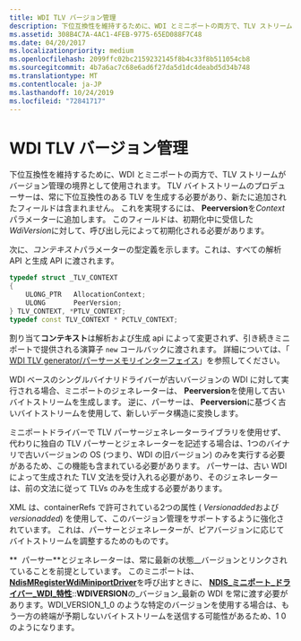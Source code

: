 ```yaml
---
title: WDI TLV バージョン管理
description: 下位互換性を維持するために、WDI とミニポートの両方で、TLV ストリームがバージョン管理の境界として使用されます。
ms.assetid: 308B4C7A-4AC1-4FEB-9775-65ED088F7C48
ms.date: 04/20/2017
ms.localizationpriority: medium
ms.openlocfilehash: 2099ffc02bc2159232145f8b4c33f8b511054cb8
ms.sourcegitcommit: 4b7a6ac7c68e6ad6f27da5d1dc4deabd5d34b748
ms.translationtype: MT
ms.contentlocale: ja-JP
ms.lasthandoff: 10/24/2019
ms.locfileid: "72841717"
---
```

# <a name="wdi-tlv-versioning"></a>WDI TLV バージョン管理


下位互換性を維持するために、WDI とミニポートの両方で、TLV ストリームがバージョン管理の境界として使用されます。 TLV バイトストリームのプロデューサーは、常に下位互換性のある TLV を生成する必要があり、新たに追加されたフィールドは含まれません。 これを実現するには、 **Peerversion**を*Context*パラメーターに追加します。 このフィールドは、初期化中に受信した*WdiVersion*に対して、呼び出し元によって初期化される必要があります。

次に、*コンテキスト*パラメーターの型定義を示します。これは、すべての解析 API と生成 API に渡されます。

```C++
typedef struct _TLV_CONTEXT
{
    ULONG_PTR   AllocationContext;
    ULONG       PeerVersion;
} TLV_CONTEXT, *PTLV_CONTEXT;
typedef const TLV_CONTEXT * PCTLV_CONTEXT;
```

割り当て**コンテキスト**は解析および生成 api によって変更されず、引き続きミニポートで提供される演算子 `new` コールバックに渡されます。 詳細については、「 [WDI TLV generator/パーサーメモリインターフェイス](wdi-tlv-generator-parser-memory-interface.md)」を参照してください。

WDI ベースのシングルバイナリドライバーが古いバージョンの WDI に対して実行される場合、ミニポートのジェネレーターは、 **Peerversion**を使用して古いバイトストリームを生成します。 逆に、パーサーは、 **Peerversion**に基づく古いバイトストリームを使用して、新しいデータ構造に変換します。

ミニポートドライバーで TLV パーサージェネレーターライブラリを使用せず、代わりに独自の TLV パーサーとジェネレーターを記述する場合は、1つのバイナリで古いバージョンの OS (つまり、WDI の旧バージョン) のみを実行する必要があるため、この機能も含まれている必要があります。 パーサーは、古い WDI によって生成された TLV 文法を受け入れる必要があり、そのジェネレーターは、前の文法に従って TLVs のみを生成する必要があります。

XML は、containerRefs で許可されている2つの属性 ( *Versionadded*および*versionadded*) を使用して、このバージョン管理をサポートするように強化されています。 これは、パーサーとジェネレーターが、ピアバージョンに応じてバイトストリームを調整するためのものです。

**  パーサー**とジェネレーターは、常に最新の状態\_\_バージョンとリンクされていることを前提としています。 このミニポートは、 [**NdisMRegisterWdiMiniportDriver**](https://docs.microsoft.com/windows-hardware/drivers/ddi/dot11wdi/nf-dot11wdi-ndismregisterwdiminiportdriver)を呼び出すときに、 [**NDIS\_ミニポート\_ドライバー\_WDI\_特性**](https://docs.microsoft.com/windows-hardware/drivers/ddi/dot11wdi/ns-dot11wdi-_ndis_miniport_driver_wdi_characteristics)::**WDIVERSION**の\_バージョン\_最新の WDI を常に渡す必要があります。WDI\_VERSION\_1\_0 のような特定のバージョンを使用する場合は、もう一方の終端が予期しないバイトストリームを送信する可能性があるため、1 0 のようになります。

 

 

 





